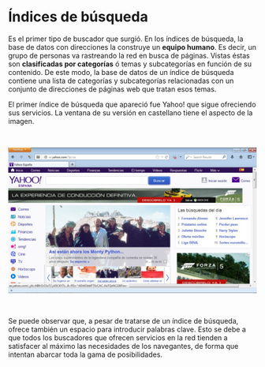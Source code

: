 
# Índices de búsqueda

Es el primer tipo de buscador que surgió. En los índices de búsqueda, la base de datos con direcciones la construye un **equipo humano**. Es decir, un grupo de personas va rastreando la red en busca de páginas. Vistas éstas son **clasificadas por categorías** ó temas y subcategorías en función de su contenido. De este modo, la base de datos de un índice de búsqueda contiene una lista de categorías y subcategorías relacionadas con un conjunto de direcciones de páginas web que tratan esos temas.

El primer índice de búsqueda que apareció fue Yahoo! que sigue ofreciendo sus servicios. La ventana de su versión en castellano tiene el aspecto de la imagen.

 


![4.3. Yahoo. Captura de pantalla.](img/yahoo.jpg)

 

 

Se puede observar que, a pesar de tratarse de un índice de búsqueda, ofrece también un espacio para introducir palabras clave. Esto se debe a que todos los buscadores que ofrecen servicios en la red tienden a satisfacer al máximo las necesidades de los navegantes, de forma que intentan abarcar toda la gama de posibilidades.

